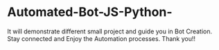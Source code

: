 # Automated-Bot-JS-Python-
It will demonstrate different small project and guide you in Bot Creation.
Stay connected and Enjoy the Automation processes.
Thank you!!
